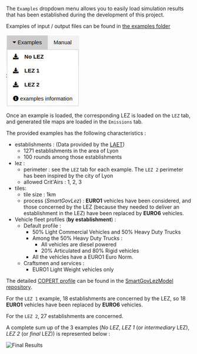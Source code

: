 The `Examples` dropdown menu allows you to easily load simulation results that
has been established during the development of this project.

Examples of input / output files can be found in [the examples folder](https://github.com/smartgov-liris/lez-viewer/tree/master/public/examples)

![Examples Dropdown](examples-dropdown.png)

Once an example is loaded, the corresponding LEZ is loaded on the `LEZ` tab,
and generated tile maps are loaded in the `Emissions` tab.

The provided examples has the following characteristics :
- establishments : (Data provided by the
	[LAET](http://www.laet.science/?lang=en))
  - 1271 establishments in the area of Lyon
  - 100 rounds among those establishments
- lez :
  - perimeter : see the `LEZ` tab for each example. The `LEZ 2` perimeter has
	  been inspired by the city of Lyon
  - allowed Crit'Airs : 1, 2, 3
- tiles:
  - tile size : 1km
  - process (*SmartGovLez*) : **EURO1** vehicles have been considered, and those concerned by the LEZ (because they needed to deliver an establishment in the LEZ) have been replaced by **EURO6** vehicles.
- Vehicle fleet profiles (**by establishment**) :
  - Default profile :
    - 50% Light Commercial Vehicles and 50% Heavy Duty Trucks
    - Among the 50% Heavy Duty Trucks :
      - All vehicles are diesel powered
      - 20% Articulated and 80% Rigid vehicles
    - All the vehicles have a EURO1 Euro Norm.
  - Craftsmen and services :
    - EURO1 Light Weight vehicles only

The detailed [COPERT
profile](https://github.com/smartgov-liris/SmartGovLezModel/wiki/COPERT-Profiles)
can be found in the [SmartGovLezModel
repository](https://github.com/smartgov-liris/SmartGovLezModel/blob/master/input/establishment/fleetProfiles.json).

For the `LEZ 1` example, 18 establishments are concerned by the LEZ, so 18
**EURO1** vehicles have been replaced by **EURO6** vehicles.

For the `LEZ 2`, 27 establishments are concerned.

A complete sum up of the 3 examples (*No LEZ*, *LEZ 1* (or *intermediary* LEZ),
*LEZ 2* (or *final* LEZ)) is represented below :

![Final Results](final_results.png)
